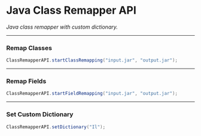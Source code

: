 # Java Class Remapper API

*Java class remapper with custom dictionary.*
* **

### Remap Classes

```java
ClassRemapperAPI.startClassRemapping("input.jar", "output.jar");
```

<p></p>

---------------------------------

###  Remap Fields

```java
ClassRemapperAPI.startFieldRemapping("input.jar", "output.jar");
```

<p></p>

---------------------------------

###  Set Custom Dictionary

```java
ClassRemapperAPI.setDictionary("Il");
```

